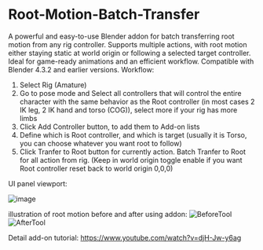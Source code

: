 # Root-Motion-Batch-Transfer
A powerful and easy-to-use Blender addon for batch transferring root motion from any rig controller. Supports multiple actions, with root motion either staying static at world origin or following a selected target controller. Ideal for game-ready animations and an efficient workflow. 
Compatible with Blender 4.3.2 and earlier versions.
Workflow:
1. Select Rig (Amature)
2. Go to pose mode and Select all controllers that will control the entire character with the same behavior as the Root controller (in most cases 2 IK leg, 2 IK hand and torso (COG)), select more if your rig has more limbs
3. Click Add Controller button, to add them to Add-on lists
4. Define which is Root controller, and which is target (usually it is Torso, you can choose whatever you want root to follow)
5. Click Tranfer to Root button for currently action. Batch Tranfer to Root for all action from rig. (Keep in world origin toggle enable if you want Root controller reset back to world origin 0,0,0)

UI panel viewport:

![image](https://github.com/user-attachments/assets/81794a75-6d2d-47d8-b35d-bbd23423840c)

illustration of root motion before and after using addon:
![BeforeTool](https://github.com/user-attachments/assets/56a7a969-a53d-44db-aed3-7c37cad0d1f8)
![AfterTool](https://github.com/user-attachments/assets/d2ebd382-3bab-4f4f-ae78-fd5e9eec0659)

Detail add-on tutorial: https://www.youtube.com/watch?v=djH-Jw-y6ag
